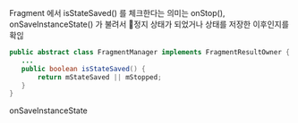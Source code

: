 





Fragment 에서 isStateSaved() 를 체크한다는 의미는 
onStop(), onSaveInstanceState() 가 불려서 정지 상태가 되었거나 상태를 저장한 이후인지를 확읺

 ```java 
public abstract class FragmentManager implements FragmentResultOwner {
	...
	public boolean isStateSaved() {  
		return mStateSaved || mStopped;  
	} 
}
 ```

onSaveInstanceState


<!--stackedit_data:
eyJoaXN0b3J5IjpbOTQyMjU5MDc3LC0xOTc4MDI5MDI2LC0xMj
AxNjE4OTBdfQ==
-->